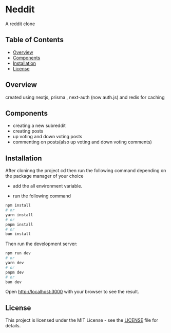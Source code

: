 # Neddit

A reddit clone

## Table of Contents

- [Overview](#overview)
- [Components](#components)
- [Installation](#installation)
- [License](#license)

## Overview

created using nextjs, prisma , next-auth (now auth.js) and redis for caching

## Components

- creating a new subreddit
- creating posts
- up voting and down voting posts
- commenting on posts(also up voting and down voting comments)

## Installation

After cloninng the project cd then run the following command depending on the package manager of your choice

- add the all environment variable.

- run the following command

```bash
npm install
# or
yarn install
# or
pnpm install
# or
bun install
```

Then run the development server:

```bash
npm run dev
# or
yarn dev
# or
pnpm dev
# or
bun dev
```

Open [http://localhost:3000](http://localhost:3000) with your browser to see the result.

## License

This project is licensed under the MIT License - see the [LICENSE](LICENSE) file for details.
